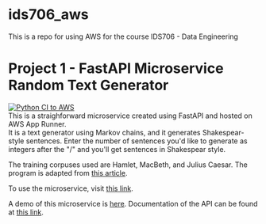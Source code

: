 # ids706_aws
This is a repo for using AWS for the course IDS706 - Data Engineering

# Project 1 - FastAPI Microservice Random Text Generator
[![Python CI to AWS](https://github.com/rw417/ids706_aws/actions/workflows/project1.yml/badge.svg)](https://github.com/rw417/ids706_aws/actions/workflows/project1.yml)  
This is a straighforward microservice created using FastAPI and hosted on AWS App Runner.  
It is a text generator using Markov chains, and it generates Shakespear-style sentences. Enter the number of sentences you'd like to generate as integers after the "/" and you'll get sentences in Shakespear style.

The training corpuses used are Hamlet, MacBeth, and Julius Caesar. The program is adapted from [this article](https://towardsdatascience.com/text-generation-with-markov-chains-an-introduction-to-using-markovify-742e6680dc33).

To use the microservice, visit [this link](https://ujrgewf3fm.us-east-2.awsapprunner.com/).

A demo of this microservice is [here](https://youtu.be/nveZ3X7bdJc). Documentation of the API can be found at [this link](https://ujrgewf3fm.us-east-2.awsapprunner.com/docs).
